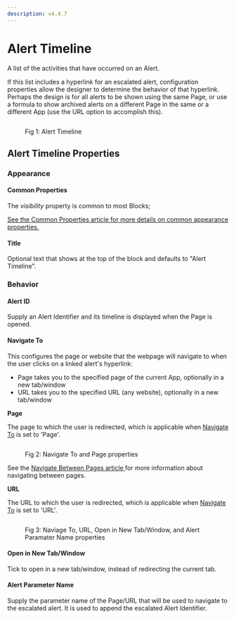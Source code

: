```yaml
---
description: v4.4.7
---
```


# Alert Timeline

A list of the activities that have occurred on an Alert.&#x20;

If this list includes a hyperlink for an escalated alert, configuration properties allow the designer to determine the behavior of that hyperlink. Perhaps the design is for all alerts to be shown using the same Page, or use a formula to show archived alerts on a different Page in the same or a different App (use the URL option to accomplish this).

<figure><img src="../../.gitbook/assets/alert-timeline (1).png" alt=""><figcaption><p>Fig 1: Alert Timeline</p></figcaption></figure>

## Alert Timeline Properties

### Appearance

#### Common Properties

The _visibility_ property is common to most Blocks;

[See the Common Properties article for more details on common appearance properties.](../common-properties.md#appearance)

#### Title

Optional text that shows at the top of the block and defaults to "Alert Timeline".&#x20;

### Behavior

#### Alert ID

Supply an Alert Identifier and its timeline is displayed when the Page is opened.

#### **Navigate To**

This configures the page or website that the webpage will navigate to when the user clicks on a linked alert's hyperlink:

* Page takes you to the specified page of the current App, optionally in a new tab/window
* URL takes you to the specified URL (any website), optionally in a new tab/window

**Page**

The page to which the user is redirected, which is applicable when [Navigate To](https://documentation.xmpro.com/blocks-toolbox/common-properties#navigate-to) is set to 'Page'.

<figure><img src="https://documentation.xmpro.com/~gitbook/image?url=https%3A%2F%2F2732679253-files.gitbook.io%2F%7E%2Ffiles%2Fv0%2Fb%2Fgitbook-x-prod.appspot.com%2Fo%2Fspaces%252FmqQbULZD1ybtHYhUoujY%252Fuploads%252FZX21EYNRPwSIljyNw7ay%252Fimage.png%3Falt%3Dmedia%26token%3D1f96a727-6035-421f-b7d2-100de15681c5&#x26;width=768&#x26;dpr=4&#x26;quality=100&#x26;sign=e97382694d00bf405ae663dcf5914732750d5ef8ba0959985539f2c2d0ce8ee6" alt=""><figcaption><p>Fig 2: Navigate To and Page properties</p></figcaption></figure>

See the [Navigate Between Pages article ](https://documentation.xmpro.com/how-tos/apps/navigate-between-pages)for more information about navigating between pages.

**URL**

The URL to which the user is redirected, which is applicable when [Navigate To](https://documentation.xmpro.com/blocks-toolbox/common-properties#navigate-to) is set to 'URL'.

<figure><img src="../../.gitbook/assets/navigate-to-url-timeline.png" alt=""><figcaption><p>Fig 3: Naviage To, URL, Open in New Tab/Window, and Alert Paramater Name properties</p></figcaption></figure>

#### Open in New Tab/Window

Tick to open in a new tab/window, instead of redirecting the current tab.

#### Alert Parameter Name

Supply the parameter name of the Page/URL that will be used to navigate to the escalated alert. It is used to append the escalated Alert Identifier.
